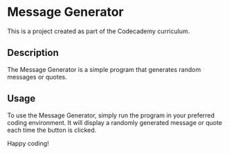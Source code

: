 # Message Generator

This is a project created as part of the Codecademy curriculum.

## Description

The Message Generator is a simple program that generates random messages or quotes.

## Usage

To use the Message Generator, simply run the program in your preferred coding environment. It will display a randomly generated message or quote each time the button is clicked.


Happy coding!
